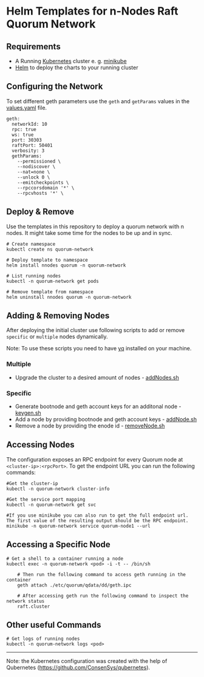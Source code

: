 # Helm Templates for n-Nodes Raft Quorum Network

## Requirements
- A Running [Kubernetes](https://kubernetes.io/) cluster e. g. [minikube](https://minikube.sigs.k8s.io/docs/start/)
- [Helm](https://helm.sh/) to deploy the charts to your running cluster

## Configuring the Network
To set different geth parameters use the `geth` and `getParams` values in the [values.yaml](quorum/values.yaml) file.
```
geth:
  networkId: 10
  rpc: true
  ws: true 
  port: 30303
  raftPort: 50401
  verbosity: 3
  gethParams: 
    --permissioned \
    --nodiscover \
    --nat=none \
    --unlock 0 \
    --emitcheckpoints \
    --rpccorsdomain '*' \
    --rpcvhosts '*' \
```

## Deploy & Remove
Use the templates in this repository to deploy a quorum network with n nodes. It might take some time for the nodes to be up and in sync.
```
# Create namespace
kubectl create ns quorum-network

# Deploy template to namespace
helm install nnodes quorum -n quorum-network

# List running nodes 
kubectl -n quorum-network get pods

# Remove template from namespace
helm uninstall nnodes quorum -n quorum-network
```

## Adding & Removing Nodes
After deploying the initial cluster use following scripts to add or remove `specific` or `multiple` nodes dynamically. 

Note: To use these scripts you need to have [yq](https://github.com/mikefarah/yq) installed on your machine.

### Multiple

- Upgrade the cluster to a desired amount of nodes - [addNodes.sh](quorum/scripts/addNodes.sh)

### Specific
- Generate bootnode and geth account keys for an additonal node - [keygen.sh](quorum/scripts/keygen.sh)
- Add a node by providing bootnode and geth account keys - [addNode.sh](quorum/scripts/addNode.sh)  
- Remove a node by providing the enode id - [removeNode.sh](quorum/scripts/removeNode.sh)



## Accessing Nodes
The configuration exposes an RPC endpoint for every Quorum node at `<cluster-ip>:<rpcPort>`. To get the endpoint URL you can run the following commands:
```
#Get the cluster-ip
kubectl -n quorum-network cluster-info 

#Get the service port mapping
kubectl -n quorum-network get svc

#If you use minikube you can also run to get the full endpoint url. The first value of the resulting output should be the RPC endpoint. 
minikube -n quorum-network service quorum-node1 --url
```

## Accessing a Specific Node
```
# Get a shell to a container running a node
kubectl exec -n quorum-network <pod> -i -t -- /bin/sh

    # Then run the following command to access geth running in the container 
    geth attach ./etc/quorum/qdata/dd/geth.ipc

    # After accessing geth run the following command to inspect the network status
    raft.cluster
```

## Other useful Commands
```
# Get logs of running nodes 
kubectl -n quorum-network logs <pod>
```
---
Note: the Kubernetes configuration was created with the help of Qubernetes (https://github.com/ConsenSys/qubernetes).
